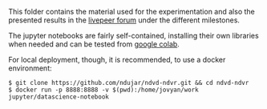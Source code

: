 This folder contains the material used for the experimentation and also the presented results in the [livepeer forum](https://forum.livepeer.org/c/research/15) under the different milestones.

The jupyter notebooks are fairly self-contained, installing their own libraries when needed and can be tested from [google colab](https://colab.research.google.com/).

For local deployment, though, it is recommended, to use a docker environment:

```
$ git clone https://github.com/ndujar/ndvd-ndvr.git && cd ndvd-ndvr 
$ docker run -p 8888:8888 -v $(pwd):/home/jovyan/work jupyter/datascience-notebook
```